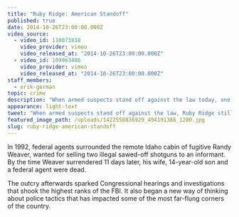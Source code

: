 ```yaml
---
title: "Ruby Ridge: American Standoff"
published: true
date: 2014-10-26T23:00:00.000Z
video_source:
  - video_id: 110073818
    video_provider: vimeo
    video_released_at: "2014-10-26T23:00:00.000Z"
  - video_id: 109963486
    video_provider: vimeo
    video_released_at: "2014-10-26T23:00:00.000Z"
staff_members:
  - erik-german
topic: crime
description: "When armed suspects stand off against the law today, one event continues to cast a shadow on both sides of the police line: the 1992 siege at Ruby Ridge."
appearance: light-text
tweet: "When armed suspects stand off against the law, Ruby Ridge still casts its shadow over both sides:"
featured_image_path: /uploads/1422558836929_494191386_1280.jpg
slug: ruby-ridge-american-standoff
---
```


In 1992, federal agents surrounded the remote Idaho cabin of fugitive Randy Weaver, wanted for selling two illegal sawed-off shotguns to an informant. By the time Weaver surrendered 11 days later, his wife, 14-year-old son and a federal agent were dead.

The outcry afterwards sparked Congressional hearings and investigations that shook the highest ranks of the FBI. It also began a new way of thinking about police tactics that has impacted some of the most far-flung corners of the country.

